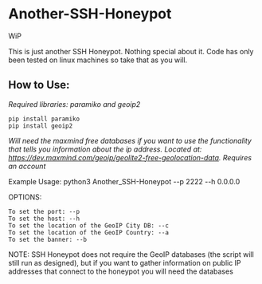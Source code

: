 # Another-SSH-Honeypot

WiP

This is just another SSH Honeypot. Nothing special about it. Code has only been tested on linux machines so take that as you will.

## How to Use:

*Required libraries: paramiko and geoip2*
    
    pip install paramiko
    pip install geoip2
    

*Will need the maxmind free databases if you want to use the functionality that tells you information about the ip address. Located at: https://dev.maxmind.com/geoip/geolite2-free-geolocation-data. Requires an account*


Example Usage: python3 Another_SSH-Honeypot --p 2222 --h 0.0.0.0 

OPTIONS:  
    
    To set the port: --p
    To set the host: --h
    To set the location of the GeoIP City DB: --c
    To set the location of the GeoIP Country: --a
    To set the banner: --b
    
    
 NOTE: SSH Honeypot does not require the GeoIP databases (the script will still run as designed), but if you want to gather information on public IP addresses that connect to the honeypot you will need the databases


  
 
